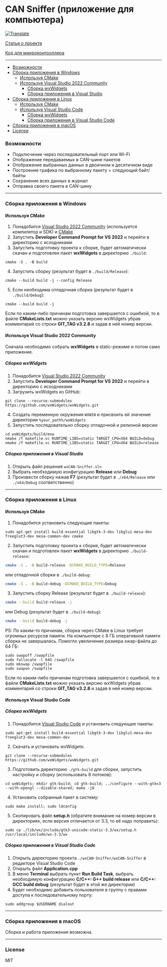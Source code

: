 ﻿# CAN Sniffer (приложение для компьютера)

[![Translate](https://img.shields.io/badge/Translate_to-ENGLISH-blue.svg?style=plastic)](https://github-com.translate.goog/KruFFT/wxCAN-Sniffer?_x_tr_sl=ru&_x_tr_tl=en)

[Статья о проекте](https://habr.com/ru/post/479672)

[Код для микроконтроллера](https://github.com/KruFFT/CAN-Sniffer)

---

- [Возможности](#Возможности)
- [Сборка приложения в Windows](#Сборка-приложения-в-Windows)
  - [Используя CMake](#Используя-CMake)
  - [Используя Visual Studio 2022 Community](#Используя-Visual-Studio-2022-Community)
    - [Сборка wxWidgets](#Сборка-wxWidgets)
    - [Сборка приложения в Visual Studio](#Сборка-приложения-в-Visual-Studio)
- [Сборка приложения в Linux](#Сборка-приложения-в-Linux)
  - [Используя CMake](#Используя-CMake)
  - [Используя Visual Studio Code](#Используя-Visual-Studio-Code)
    - [Сборка wxWidgets](#Сборка-wxWidgets)
    - [Сборка приложения в Visual Studio Code](#Сборка-приложения-в-Visual-Studio-Code)
- [Сборка приложения в macOS](#Сборка-приложения-в-macOS)
- [License](#License)

### Возможности
- Подключение через последовательный порт или Wi-Fi
- Отображение передаваемых в CAN-шине пакетов
- Отображение выбранных данных в двоичном и десятичном виде
- Построение графика по выбранному пакету + следующий байт/байты
- Сохранение всех данных в журнал
- Отправка своего пакета в CAN-шину

---

### Сборка приложения в Windows
#### Используя CMake
1. Понадобится [Visual Studio 2022 Community](https://visualstudio.microsoft.com/ru/downloads/) (используется компилятор и SDK) и [CMake](https://cmake.org/download/)
2. Запустить **Developer Command Prompt for VS 2022** и перейти в директорию с исходниками
3. Запустить подготовку проекта к сборке, будет автоматически скачан и подготовлен пакет **wxWidgets** в директорию `./build`:
```
cmake -S . -B build
```
4. Запустить сборку (результат будет в `./build/Release`):
```
cmake --build build -j --config Release
```
5. Если необходима отладочная сборка (результат будет в `./build/Debug`):
```
cmake --build build -j
```

Если по каким-либо причинам подготовка завершается с ошибкой, то в файле **CMakeLists.txt** можно указать версию wxWidgets убрав комментарий со строки **GIT_TAG v3.2.8** и задав в ней номер версии.

#### Используя Visual Studio 2022 Community
Сначала необходимо собрать **wxWidgets** в static-режиме и потом само приложение.

##### Сборка wxWidgets
1. Понадобится [Visual Studio 2022 Community](https://visualstudio.microsoft.com/ru/vs/community)
2. Запустить **Developer Command Prompt for VS 2022** и перейти в директорию с исходниками
3. Загрузить wxWidgets из GitHub:
```
git clone --recurse-submodules https://github.com/wxWidgets/wxWidgets.git
```
4. Создать переменную окружения `WXWIN` и присвоить ей значение директории `%your_path%/wxWidgets`
5. Запустить последовательно сборку отладочной и релизной версии:
```
cd wxWidgets/build/msw
nmake /f makefile.vc RUNTIME_LIBS=static TARGET_CPU=X64 BUILD=debug
nmake /f makefile.vc RUNTIME_LIBS=static TARGET_CPU=X64 BUILD=release
```

##### Сборка приложения в Visual Studio
1. Открыть файл решения `wxCAN-Sniffer.sln`
2. Выбрать необходимую конфигурацию **Release** или **Debug**
3. Произвести сборку нажав **F7** (результат будет в `./x64/Release` или `./x64/Debug` соответственно)

---

### Сборка приложения в Linux
#### Используя CMake
1. Понадобится установить следующие пакеты:
```
sudo apt-get install build-essential libgtk-3-dev libglu1-mesa-dev freeglut3-dev mesa-common-dev cmake
```
2. Запустить подготовку проекта к сборке, будет автоматически скачан и подготовлен пакет **wxWidgets** в директорию `./build-release`:
```sh
cmake -S . -B build-release -DCMAKE_BUILD_TYPE=Release
```
или отладочной сборки в `./build-debug`:
```sh
cmake -S . -B build-debug -DCMAKE_BUILD_TYPE=Debug
```
3. Запустить сборку Release (результат будет в `./build-release`):
```sh
cmake --build build-release -j
```
или Debug (результат будет в `./build-debug`):
```sh
cmake --build build-debug -j
```

PS: По каким-то причинам, сборка через CMake в Linux требует огромных ресурсов памяти. На компьютере с 8 ГБ оперативной памяти сборка не завершалась. Помогло увеличение размера swap-файла до 64 ГБ:
```
sudo swapoff /swapfile
sudo fallocate -l 64G /swapfile
sudo mkswap /swapfile
sudo swapon /swapfile
```

Если по каким-либо причинам подготовка завершается с ошибкой, то в файле **CMakeLists.txt** можно указать версию wxWidgets убрав комментарий со строки **GIT_TAG v3.2.8** и задав в ней номер версии.

#### Используя Visual Studio Code
##### Сборка wxWidgets
1. Понадобится [Visual Studio Code](https://code.visualstudio.com/download/) и установить следующие пакеты:
```
sudo apt-get install build-essential libgtk-3-dev libglu1-mesa-dev freeglut3-dev mesa-common-dev
```
2. Скачать и установить wxWidgets:
```
git clone --recurse-submodules https://github.com/wxWidgets/wxWidgets.git
```
3. Подготовить директорию `./gtk-build` для сборки, запустить настройку и сборку (использовать 8 потоков):
```
cd wxWidgets; mkdir gtk-build; cd gtk-build; ../configure --with-gtk=3 --with-opengl --disable-shared; make -j8
```
4. Установить собранный пакет в систему:
```
sudo make install; sudo ldconfig
```
5. Скопировать файл **setup.h** (обратите внимание на номер версии в директориях, если версия отличается от 3.3, то её надо поправить):
```
sudo cp ./lib/wx/include/gtk3-unicode-static-3.3/wx/setup.h /usr/local/include/wx-3.3/wx
```

##### Сборка приложения в Visual Studio Code
1. Открыть директорию проекта `./wxCAN-Sniffer/wxCAN-Sniffer` в редакторе Visual Studio Code
2. Открыть файл **Application.cpp**
3. В меню **Terminal** выбрать пункт **Run Build Task**, выбрать необходимую конфигурацию **C/C++: G++ build release** или **C/C++: GCC build debug** (результат будет в этой же директории)
4. Будет необходимо добавить пользователя в группу с правами доступа к последовательному порту:
```
sudo addgroup $USERNAME dialout
```

---

### Сборка приложения в macOS
Сборка и работа приложения возможна.

---

### License
MIT
